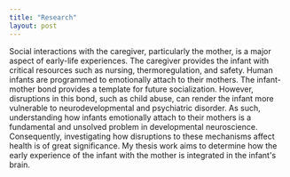 ```yaml
---
title: "Research"
layout: post
---
```


Social interactions with the caregiver, particularly the mother, is a major aspect of early-life experiences. The caregiver provides the infant with critical resources such as nursing, thermoregulation, and safety. Human infants are programmed to emotionally attach to their mothers. The infant-mother bond provides a template for future socialization. However, disruptions in this bond, such as child abuse, can render the infant more vulnerable to neurodevelopmental and psychiatric disorder. As such, understanding how infants emotionally attach to their mothers is a fundamental and unsolved problem in developmental neuroscience. Consequently, investigating how disruptions to these mechanisms affect health is of great significance. My thesis work aims to determine how the early experience of the infant with the mother is integrated in the infant's brain.
